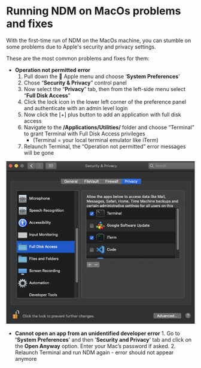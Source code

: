 # Running NDM on MacOs problems and fixes

With the first-time run of NDM on the MacOs machine, you can stumble on some problems due to Apple's security and privacy settings.   
  
These are the most common problems and fixes for them: 

* **Operation not permitted error** 
  1. Pull down the  Apple menu and choose ‘**System Preferences**’
  2. Chose “**Security & Privacy**” control panel
  3. Now select the “**Privacy**” tab, then from the left-side menu select “**Full Disk Access**”
  4. Click the lock icon in the lower left corner of the preference panel and authenticate with an admin level login
  5. Now click the \[+\] plus button to add an application with full disk access
  6. Navigate to the **/Applications/Utilities/** folder and choose “Terminal” to grant Terminal with Full Disk Access privileges 
     * \(Terminal = your local terminal emulator like iTerm\)
  7. Relaunch Terminal, the “Operation not permitted” error messages will be gone

![Be sure to let your terminal emulator access to full disk when encountering &apos;Operation not permited&apos; error](../.gitbook/assets/image%20%2818%29.png)

* **Cannot open an app from an unidentified developer error** 1. Go to **'System Preferences**' and then '**Security and Privacy**' tab and click on the **Open Anyway** option. Enter your Mac’s password if asked. 2. Relaunch Terminal and run NDM again - error should not appear anymore



